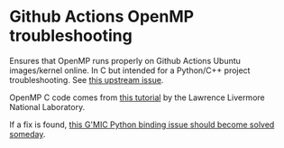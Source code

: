 # Github Actions OpenMP troubleshooting
Ensures that OpenMP runs properly on Github Actions Ubuntu images/kernel online.
In C but intended for a Python/C++ project troubleshooting. See [this upstream issue](https://github.com/actions/virtual-environments/issues/1465).

OpenMP C code comes from [this tutorial](https://computing.llnl.gov/tutorials/openMP/exercise.html) by the Lawrence Livermore National Laboratory.

If a fix is found, [this G'MIC Python binding issue should become solved someday](https://github.com/myselfhimself/gmic-py/issues/47).
